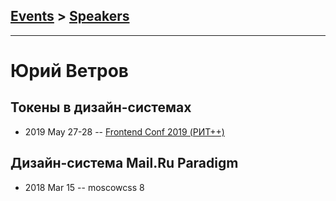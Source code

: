 ## [Events](../README.md) > [Speakers](../speakers.md)
---

# Юрий Ветров

## Токены в дизайн-системах
- 2019 May 27-28 -- [Frontend Conf 2019 (РИТ++)](https://www.youtube.com/watch?v=X3ciRPwzEMs)    
## Дизайн-система Mail.Ru Paradigm​
- 2018 Mar 15 -- moscowcss 8    
